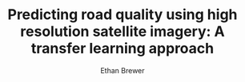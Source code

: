 ---
#Title of Linked Article
title: "Predicting road quality using high resolution satellite imagery: A transfer learning approach"

#A very (very!) short excerpt of your article.  No more than one sentence, optimally less than 10 words.
excerpt: "In this paper, we present a test of the use of transfer learning in convolutional neural networks in conjunction with high resolution satellite imagery of roads to determine (a) if road quality can be estimated with a reasonable degree of accuracy with satellite imagery, and (b) the degree to which such an approach can be applied across different geographies."

#URL of the article you're linking to:
link: https://journals.plos.org/plosone/article?id=10.1371/journal.pone.0253370

#Summary image - shows up on searches
header:
  teaser: /assets/images/newsImages/brewerRoadQualityPLOS.png

#Should be one or more of Vibrancy, Sustainability, and Security.
categories: Security Sustainability

#Tags.  Spaces delimit new tags. To see all current tags, type "/tags/" on the live website URL.
#Most news articles should be linked to a project via the project tag (though not necessarilly all)
tags: sdpp dl4sat deep-learning satellite-imagery peer-review

#Type of Article (news, journal, or report)
artType: journal

#Author of the news article.  Authors must be added into the system, so if this is your first article
#Let us know.
author: Ethan Brewer

#Name of any other authors.  Only the main author's picture shows up on the article, but this allows for
#linking on bio pages.
otherAuthors: 
  - author: 
    - authorName: Dan Runfola
    - authorLink: danrunfolafall2017

#Don't edit:
entryType: news
---